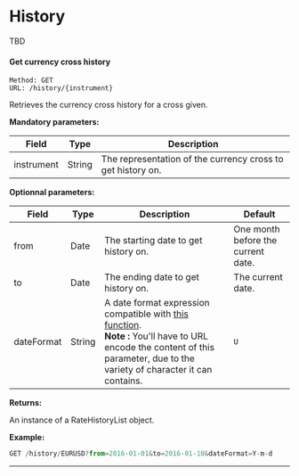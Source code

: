 # History

TBD

#### <a id="get_history"></a> Get currency cross history ####

```http
Method: GET 
URL: /history/{instrument}
```
Retrieves the currency cross history for a cross given.

**Mandatory parameters:**

| Field | Type | Description |
|-------|------|-------------|
| instrument | String | The representation of the currency cross to get history on. |

**Optionnal parameters:**

| Field | Type | Description | Default |
|-------|------|-------------|---------|
| from | Date | The starting date to get history on. | One month before the current date. |
| to | Date | The ending date to get history on. | The current date. |
| dateFormat | String | A date format expression compatible with [this function](http://php.net/manual/fr/function.date.php). <br />**Note :** You'll have to URL encode the content of this parameter, due to the variety of character it can contains. | `U` |

**Returns:**

An instance of a RateHistoryList object.

**Example:**
```js
GET /history/EURUSD?from=2016-01-01&to=2016-01-10&dateFormat=Y-m-d
```

<hr />